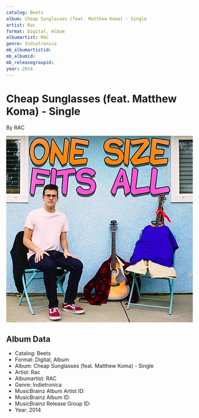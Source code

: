 ```yaml
---
catalog: Beets
album: Cheap Sunglasses (feat. Matthew Koma) - Single
artist: Rac
format: Digital, Album
albumartist: RAC
genre: Indietronica
mb_albumartistid: 
mb_albumid: 
mb_releasegroupid: 
year: 2014
---
```


# Cheap Sunglasses (feat. Matthew Koma) - Single

By RAC

![](../../assets/beetscovers/Rac-Cheap_Sunglasses_feat_Matthew_Koma_-_Single.jpg)

## Album Data

- Catalog: Beets
- Format: Digital, Album
- Album: Cheap Sunglasses (feat. Matthew Koma) - Single
- Artist: Rac
- Albumartist: RAC
- Genre: Indietronica
- MusicBrainz Album Artist ID: 
- MusicBrainz Album ID: 
- MusicBrainz Release Group ID: 
- Year: 2014

